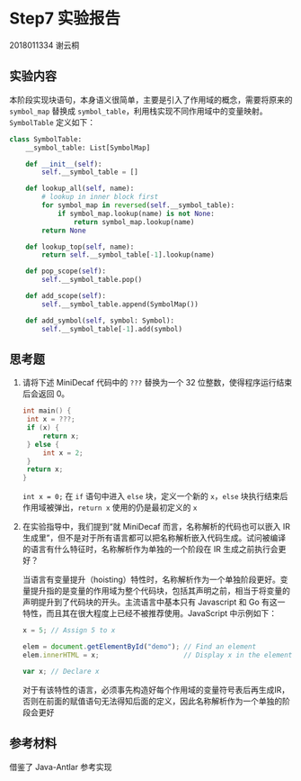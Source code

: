 # Step7 实验报告

2018011334 谢云桐



## 实验内容

本阶段实现块语句，本身语义很简单，主要是引入了作用域的概念，需要将原来的 `symbol_map` 替换成 `symbol_table`，利用栈实现不同作用域中的变量映射。`SymbolTable` 定义如下：

```python
class SymbolTable:
    __symbol_table: List[SymbolMap]

    def __init__(self):
        self.__symbol_table = []

    def lookup_all(self, name):
        # lookup in inner block first
        for symbol_map in reversed(self.__symbol_table):
            if symbol_map.lookup(name) is not None:
                return symbol_map.lookup(name)
        return None

    def lookup_top(self, name):
        return self.__symbol_table[-1].lookup(name)

    def pop_scope(self):
        self.__symbol_table.pop()

    def add_scope(self):
        self.__symbol_table.append(SymbolMap())

    def add_symbol(self, symbol: Symbol):
        self.__symbol_table[-1].add(symbol)
```



## 思考题

1. 请将下述 MiniDecaf 代码中的 `???` 替换为一个 32 位整数，使得程序运行结束后会返回 0。

   ```c++
   int main() {
    int x = ???;
    if (x) {
        return x;
    } else {
        int x = 2;
    }
    return x;
   }
   ```

   `int x = 0;`  在 `if` 语句中进入 `else` 块，定义一个新的 `x`，`else` 块执行结束后作用域被弹出，`return x` 使用的仍是最初定义的 `x`

   

2. 在实验指导中，我们提到“就 MiniDecaf 而言，名称解析的代码也可以嵌入 IR 生成里”，但不是对于所有语言都可以把名称解析嵌入代码生成。试问被编译的语言有什么特征时，名称解析作为单独的一个阶段在 IR 生成之前执行会更好？

   当语言有变量提升（hoisting）特性时，名称解析作为一个单独阶段更好。变量提升指的是变量的作用域为整个代码块，包括其声明之前，相当于将变量的声明提升到了代码块的开头。主流语言中基本只有 Javascript 和 Go 有这一特性，而且其在很大程度上已经不被推荐使用。JavaScript 中示例如下：

   ```javascript
   x = 5; // Assign 5 to x
   
   elem = document.getElementById("demo"); // Find an element
   elem.innerHTML = x;                     // Display x in the element
   
   var x; // Declare x
   ```

   对于有该特性的语言，必须事先构造好每个作用域的变量符号表后再生成IR，否则在前面的赋值语句无法得知后面的定义，因此名称解析作为一个单独的阶段会更好



## 参考材料

借鉴了 Java-Antlar 参考实现

